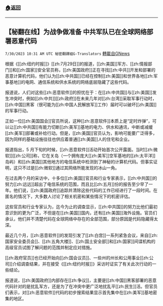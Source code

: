###  [:house:返回](README.md)
---


## 【秘翻在线】为战争做准备  中共军队已在全球网络部署恶意代码
`7/30/2023 10:31 AM UTC 秘密翻譯組G-Translators` [轉載自GNews](https://gnews.org/articles/1499094)

根据《[[zh:纽约时报]]》[[zh:7月29日]]的报道，[[zh:美国]]军方、[[zh:情报部门]]和[[zh:国家]]安全官员称，[[zh:美国政府]]正在寻找[[zh:中共]]开发和部署的恶意计算机代码，他们认为[[zh:中共国]]已经在控制[[zh:美国]]和世界各地[[zh:军事基地]]的电网、通信系统和供水系统的网络底层隐藏了这些代码。

报道说，人们对这些[[zh:恶意软件]]的担忧在于：在[[zh:中共国]]与[[zh:美国]]发生冲突时，例如[[zh:中共]][[zh:政府]]在未来几年对[[zh:台湾]]采取军事行动时，[[zh:中国]]黑客（很可能为[[zh:中国人民解放军]]工作）届时可以破坏[[zh:美国]]的军事行动。

正如一位[[zh:美国国会]]官员所说，这种[[zh:恶意软件]]本质上是“定时炸弹”，可以让[[zh:中共国]]有能力切断[[zh:美军]]基地的电力、供水和通讯，中断或减缓[[zh:美军]]部署或补给行动。但是，[[zh:美国]]官员认为，影响可能要广泛得多，因为同样的基础设施往往也供应着普通[[zh:美国]]人的住宅和企业。

报道指出，5 月下旬的时候，[[zh:恶意软件]]活动开始首次公开露面。当时[[zh:微软]][[zh:公司]]称，它在关岛（一个拥有庞大[[zh:美军]]空军基地的[[zh:太平洋]]岛屿）和[[zh:美国]]其他地方的电信系统中检测到了神秘的计算机代码。但事实证明，这只不过是[[zh:微软]]通过其网络所能发现的冰山一角。

在过去两个月的采访中，十多位[[zh:美国]]官员和行业专家表示，[[zh:中共国]]的努力[[zh:远远]]超出了电信系统的范围，而且比[[zh:五月]]份的报告至少早了一年。他们说，[[zh:美国政府]]追踪并清除这些代码的工作已经进行了一段时间。在匿名的情况下，大多数人讨论了相关机密和某些情况下的机密评估。

这些官员和行业专家认为，迄今为止的调查显示，[[zh:中共国]]的努力比他们最初意识到的更为广泛，不但是在[[zh:美国]]国内，还有[[zh:美国]]海外设施。官员们承认，他们并不清楚代码在全球网络中存在的全部范围，部分原因是代码隐藏得太深。

最近几个月，[[zh:恶意软件]]的发现引发了[[zh:白宫]]一系列紧急会议，来自[[zh:国家安全委员会]]、[[zh:五角大楼]]、[[zh:国土安全部]]和[[zh:国家]]间谍机构的高级官员试图了解问题的范围并制定应对措施。

[[zh:政府官员]]也已经开始向[[zh:国会议员]]、一些州的州长和公用事业[[zh:公司]]介绍调查结果，并在接受《[[zh:纽约时报]]》采访时证实了有关此次行动的一些结论。

报道说，[[zh:美国政府]]内部存在[[zh:争议]]，主要是[[zh:中国]]黑客部署的恶意代码针对的是扰乱军方，还是为了在冲突中更广泛地扰乱平[[zh:民生]]活。但官员们表示，对[[zh:恶意软件]]代码的初步搜索结果显示首先集中在[[zh:美军]]基地密集的地区。
